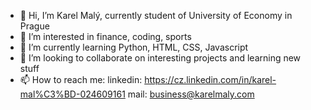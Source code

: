 - 👋 Hi, I’m Karel Malý, currently student of University of Economy in Prague
- 👀 I’m interested in finance, coding, sports
- 🌱 I’m currently learning Python, HTML, CSS, Javascript
- 💞️ I’m looking to collaborate on interesting projects and learning new stuff
- 📫 How to reach me: 
    linkedin: https://cz.linkedin.com/in/karel-mal%C3%BD-024609161
    mail: business@karelmaly.com

<!---
karlosmatos/karlosmatos is a ✨ special ✨ repository because its `README.md` (this file) appears on your GitHub profile.
You can click the Preview link to take a look at your changes.
--->
